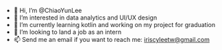 - 👋 Hi, I’m @ChiaoYunLee
- 👀 I’m interested in data analytics and UI/UX design
- 🌱 I’m currently learning kotlin and working on my project for graduation
- 💞️ I’m looking to land a job as an intern
- 📫 Send me an email if you want to reach me: iriscyleetw@gmail.com

<!---
ChiaoYunLee/ChiaoYunLee is a ✨ special ✨ repository because its `README.md` (this file) appears on your GitHub profile.
You can click the Preview link to take a look at your changes.
--->
